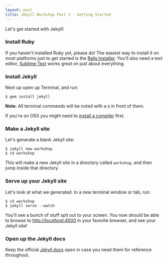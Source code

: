 ```yaml
---
layout: post
title: Jekyll Workshop Part 1 - Getting Started
---
```


Let's get started with Jekyll!

### Install Ruby

If you haven't installed Ruby yet, please do! The easiest way to install it on most platforms just to get started is the [Rails Installer](http://railsinstaller.org/). You'll also need a text editor, [Sublime Text](http://www.sublimetext.com/) works great on just about everything.

### Install Jekyll

Next up open up Terminal, and run:

    $ gem install jekyll

**Note**: All terminal commands will be noted with a `$` in front of them.

If you're on OSX you might need to [install a compiler](https://github.com/kennethreitz/osx-gcc-installer) first.

### Make a Jekyll site

Let's generate a blank Jekyll site:

    $ jekyll new workshop
    $ cd workshop

This will make a new Jekyll site in a directory called `workshop`, and then jump inside that directory.

### Serve up your Jekyll site

Let's look at what we generated. In a new terminal window or tab, run:

    $ cd workshop
    $ jekyll serve --watch

You'll see a bunch of stuff spit out to your screen. You now should be able to browse to [http://localhost:4000](http://localhost:4000) in your favorite browser, and see your Jekyll site!

### Open up the Jekyll docs

Keep the official [Jekyll docs][jekyll] open in case you need them for reference throughout.

[jekyll]:    http://jekyllrb.com
